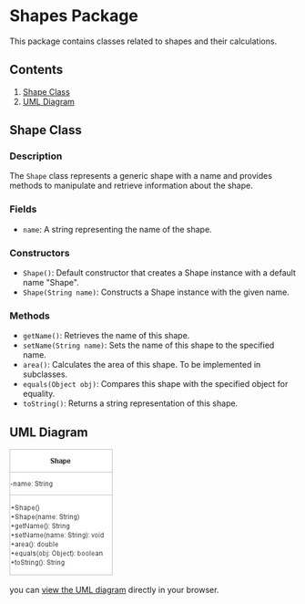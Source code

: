 # Shapes Package

This package contains classes related to shapes and their calculations.

## Contents
1. [Shape Class](#shape-class)
2. [UML Diagram](#uml-diagram)

## Shape Class

### Description
The `Shape` class represents a generic shape with a name and provides methods to manipulate and retrieve information about the shape.

### Fields
- `name`: A string representing the name of the shape.

### Constructors
- `Shape()`: Default constructor that creates a Shape instance with a default name "Shape".
- `Shape(String name)`: Constructs a Shape instance with the given name.

### Methods
- `getName()`: Retrieves the name of this shape.
- `setName(String name)`: Sets the name of this shape to the specified name.
- `area()`: Calculates the area of this shape. To be implemented in subclasses.
- `equals(Object obj)`: Compares this shape with the specified object for equality.
- `toString()`: Returns a string representation of this shape.

## UML Diagram
![UML Diagram](./src/shapes/image.png)

you can [view the UML diagram](https://raw.githubusercontent.com/Manglam27/Java-201-Ualbany-Qi-Wang/main/Labs/ManglamPatelLab11/src/shapes/uml_file.class.violet.html) directly in your browser.
